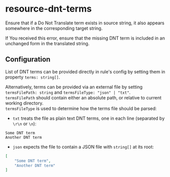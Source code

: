 # resource-dnt-terms

Ensure that if a Do Not Translate term exists in source string, it also appears somewhere in the corresponding target string.

If You received this error, ensure that the missing DNT term is included in an unchanged form in the translated string.

## Configuration

List of DNT terms can be provided directly in rule's config by setting them in property `terms: string[]`.

Alternatively, terms can be provided via an external file by setting `termsFilePath: string` and `termsFileType: "json" | "txt"`.  
`termsFilePath` should contain either an absolute path, or relative to current working directory.  
`termsFileType` is used to determine how the terms file should be parsed:
- `txt` treats the file as plain text DNT terms, one in each line (separated by `\r\n` or `\n`):
```
Some DNT term
Another DNT term
```
- `json` expects the file to contain a JSON file with `string[]` at its root:
```json
[
    "Some DNT term",
    "Another DNT term"
]
```